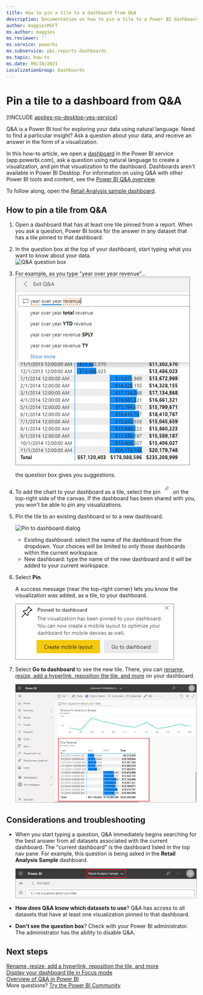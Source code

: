 ```yaml
---
title: How to pin a tile to a dashboard from Q&A
description: Documentation on how to pin a tile to a Power BI dashboard from the Q&A question box
author: maggiesMSFT
ms.author: maggies
ms.reviewer: ''
ms.service: powerbi
ms.subservice: pbi-reports-dashboards
ms.topic: how-to
ms.date: 09/10/2021
LocalizationGroup: Dashboards
---
```

# Pin a tile to a dashboard from Q&A

[!INCLUDE [applies-no-desktop-yes-service](../includes/applies-no-desktop-yes-service.md)]

Q&A is a Power BI tool for exploring your data using natural language. Need to find a particular insight? Ask a question about your data, and receive an answer in the form of a visualization.

In this how-to article, we open a [dashboard](../consumer/end-user-dashboards.md) in the Power BI service (app.powerbi.com), ask a question using natural language to create a visualization, and pin that visualization to the dashboard. Dashboards aren't available in Power BI Desktop. For information on using Q&A with other Power BI tools and content, see the [Power BI Q&A overview](../consumer/end-user-q-and-a.md). 

To follow along, open the [Retail Analysis sample dashboard](sample-retail-analysis.md).

## How to pin a tile from Q&A

1. Open a dashboard that has at least one tile pinned from a report. When you ask a question, Power BI looks for the answer in any dataset that has a tile pinned to that dashboard.
2. In the question box at the top of your dashboard, start typing what you want to know about your data.  
   ![Q&A question box](media/service-dashboard-pin-tile-from-q-and-a/power-bi-question-box.png)
3. For example, as you type "year over year revenue"...  
   ![type a question](media/service-dashboard-pin-tile-from-q-and-a/power-bi-type-q-and-a.png)

   the question box gives you suggestions.
4. To add the chart to your dashboard as a tile, select the pin ![Pin icon](../media/pin-icon.png) on the top-right side of the canvas. If the dashboard has been shared with you, you won't be able to pin any visualizations.

5. Pin the tile to an existing dashboard or to a new dashboard.

   ![Pin to dashboard dialog](media/service-dashboard-pin-tile-from-q-and-a/power-bi-pin-to-dashboard.png)

   * Existing dashboard: select the name of the dashboard from the dropdown. Your choices will be limited to only those dashboards within the current workspace.
   * New dashboard: type the name of the new dashboard and it will be added to your current workspace.

6. Select **Pin**.

   A success message (near the top-right corner) lets you know the visualization was added, as a tile, to your dashboard.  

   ![Pinned to dashboard](../media/power-bi-pin.png)
7. Select **Go to dashboard** to see the new tile. There, you can [rename, resize, add a hyperlink, reposition the tile, and more](service-dashboard-edit-tile.md) on your dashboard.

   ![dashboard with tiles](media/service-dashboard-pin-tile-from-q-and-a/power-bi-pinned.png)

## Considerations and troubleshooting
* When you start typing a question, Q&A immediately begins searching for the best answer from all datasets associated with the current dashboard.  The "current dashboard" is the dashboard listed in the top nav pane. For example, this question is being asked in the **Retail Analysis Sample** dashboard.

  ![breadcrumbs](media/service-dashboard-pin-tile-from-q-and-a/power-bi-navbar.png)
* **How does Q&A know which datasets to use**?  Q&A has access to all datasets that have at least one visualization pinned to that dashboard.

* **Don't see the question box**? Check with your Power BI administrator. The administrator has the ability to disable Q&A.


## Next steps
[Rename, resize, add a hyperlink, reposition the tile, and more](service-dashboard-edit-tile.md)    
[Display your dashboard tile in Focus mode](../consumer/end-user-focus.md)     
[Overview of Q&A in Power BI](../consumer/end-user-q-and-a.md)  
More questions? [Try the Power BI Community](https://community.powerbi.com/)
